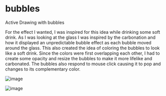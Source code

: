 # bubbles
Active Drawing with bubbles

For the effect I wanted, I was inspired for this idea while drinking some soft drink. As I was looking at the glass I was inspired by the carbonation and how it displayed an unpredictable bubble effect as each bubble moved around the glass. This also created the idea of coloring the bubbles to look like a soft drink. Since the colors were first overlapping each other, I had to create some opacity and resize the bubbles to make it more lifelike and carbonated. The bubbles also respond to mouse click causing it to pop and changes to its complementary color.

![image](https://user-images.githubusercontent.com/56706048/217411063-d94ba06d-d56e-443c-9d67-590688a97aaf.png)

![image](https://user-images.githubusercontent.com/56706048/217411288-9758ad53-c457-459f-b428-d1610e23f044.png)
